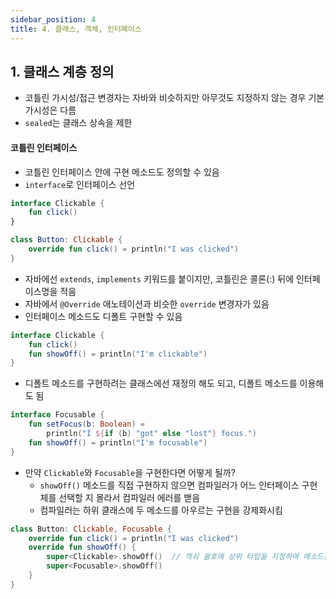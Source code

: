 ```yaml
---
sidebar_position: 4
title: 4. 클래스, 객체, 인터페이스
---
```


## 1. 클래스 계층 정의

- 코틀린 가시성/접근 변경자는 자바와 비슷하지만 아무것도 지정하지 않는 경우 기본 가시성은 다름
- `sealed`는 클래스 상속을 제한

#### 코틀린 인터페이스

- 코틀린 인터페이스 안에 구현 메소드도 정의할 수 있음
- `interface`로 인터페이스 선언

```kotlin
interface Clickable {
    fun click()
}

class Button: Clickable {
    override fun click() = println("I was clicked")
}
```

- 자바에선 `extends`, `implements` 키워드를 붙이지만, 코틀린은 콜론(:) 뒤에 인터페이스명을 적음
- 자바에서 `@Override` 애노테이션과 비슷한 `override` 변경자가 있음
- 인터페이스 메소드도 디폴트 구현할 수 있음

```kotlin
interface Clickable {
    fun click()
    fun showOff() = println("I'm clickable")
}
```

- 디폴트 메소드를 구현하려는 클래스에선 재정의 해도 되고, 디폴트 메소드를 이용해도 됨

```kotlin
interface Focusable {
    fun setFocus(b: Boolean) =
        println("I ${if (b) "got" else "lost"} focus.")
    fun showOff() = println("I'm focusable")
}
```

- 만약 `Clickable`와 `Focusable`을 구현한다면 어떻게 될까?
    - `showOff()` 메소드를 직접 구현하지 않으면 컴파일러가 어느 인터페이스 구현체를 선택할 지 몰라서 컴파일러 에러를 밷음
    - 컴파일러는 하위 클래스에 두 메소드를 아우르는 구현을 강제화시킴

```kotlin
class Button: Clickable, Focusable {
    override fun click() = println("I was clicked")
    override fun showOff() {
        super<Clickable>.showOff()  // 꺽쇠 괄호에 상위 타입을 지정하여 메소드를 호출할 수 있음
        super<Focusable>.showOff()
    }
}
```

